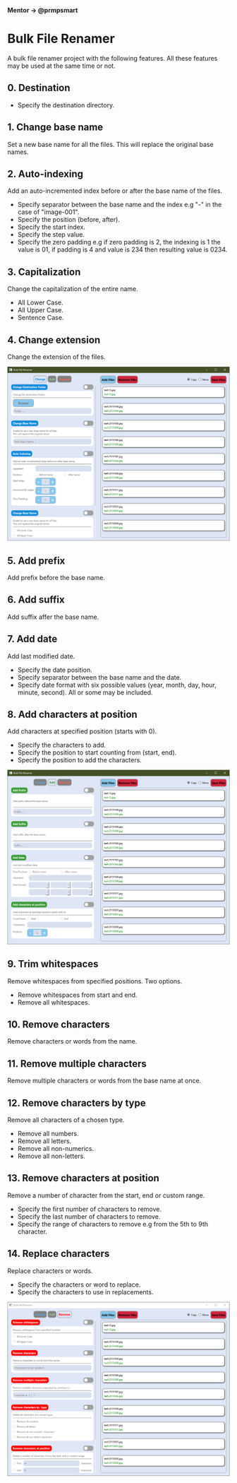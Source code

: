 **Mentor -> @prmpsmart**

# **Bulk File Renamer**
A bulk file renamer project with the following features. All these features may be used at the same time or not.

## **0. Destination**
- Specify the destination directory.

## **1. Change base name**
Set a new base name for all the files. This will replace the original base names.

## **2. Auto-indexing**
Add an auto-incremented index before or after the base name of the files.
- Specify separator between the base name and the index e.g "-" in the case of "image-001".
- Specify the position (before, after).
- Specify the start index.
- Specify the step value.
- Specify the zero padding e.g if zero padding is 2, the indexing is 1 the value is 01, if padding is 4 and value is 234 then resulting value is 0234.

## **3. Capitalization**
Change the capitalization of the entire name.
- All Lower Case.
- All Upper Case.
- Sentence Case.

## **4. Change extension**
Change the extension of the files.

![change](change.png)

## **5. Add prefix**
Add prefix before the base name.

## **6. Add suffix**
Add suffix affer the base name.

## **7. Add date**
Add last modified date.
- Specify the date position.
- Specify separator between the base name and the date.
- Specify date format with six possible values (year, month, day, hour, minute, second). All or some may be included.

## **8. Add characters at position**
Add characters at specified position (starts with 0).
- Specify the characters to add.
- Specify the position to start counting from (start, end).
- Specify the position to add the characters.

![add](add.png)

## **9. Trim whitespaces**
Remove whitespaces from specified positions. Two options.
- Remove whitespaces from start and end.
- Remove all whitespaces.

## **10. Remove characters**
Remove characters or words from the name.

## **11. Remove multiple characters**
Remove multiple characters or words from the base name at once.

## **12. Remove characters by type**
Remove all characters of a chosen type.
- Remove all numbers.
- Remove all letters.
- Remove all non-numerics.
- Remove all non-letters.

## **13. Remove characters at position**
Remove a number of character from the start, end or custom range.
- Specify the first number of characters to remove.
- Specify the last number of characters to remove.
- Specify the range of characters to remove e.g from the 5th to 9th character.

## **14. Replace characters**
Replace characters or words.
- Specify the characters or word to replace.
- Specify the characters to use in replacements.

![remove](remove.png)
